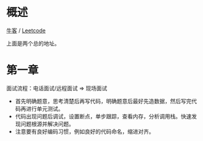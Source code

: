 # 概述

[牛客](https://www.nowcoder.com/ta/coding-interviews?page=1) / [Leetcode](https://leetcode-cn.com/problemset/lcof/)

上面是两个总的地址。

# 第一章

面试流程：电话面试/远程面试 => 现场面试

* 首先明确题意，思考清楚后再写代码，明确题意后最好先造数据，然后写完代码再进行单元测试。
* 代码出现问题后调试，设置断点，单步跟踪，查看内存，分析调用栈。快速发现问题根源并解决问题。
* 注意要有良好编码习惯，例如良好的代码命名，缩进对齐。
